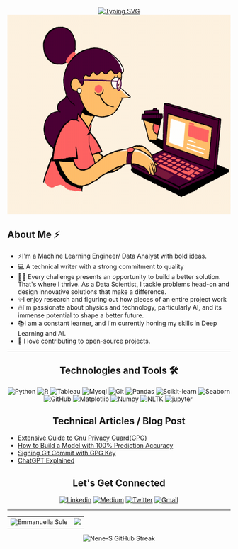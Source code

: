 
<div align="center">
<a href="https://git.io/typing-svg"><img src="https://readme-typing-svg.herokuapp.com?font=Fira+Code&size=24&duration=5001&pause=1000&color=e5289e&center=true&random=false&width=435&lines=Hi!;I'm+Emmanuella+Sule;A+Machine+Learning+Engineer;A+Technical+Writer;A+Data+Analyst%2FScientist" alt="Typing SVG" /></a>
  
</div>

<div align="center">
  <img src="https://github.com/Nene-S/Nene-S/blob/main/gif_img.gif" height="450"/>

</div>

<div>
  <h2 align="left"> About Me ⚡</h2>
<ul>
 
  <li>
    ⚡I'm a Machine Learning Engineer/ Data Analyst with bold ideas.
  </li>
  <li>
    💻 A technical writer with a strong commitment to quality 
  </li>
  <li>
    🐱‍👤 Every challenge presents an opportunity to build a better solution. That's where I thrive. As a Data Scientist, I tackle problems head-on and design innovative solutions that make a difference.
  </li>
  <li>
    ✨I enjoy research and figuring out how pieces of an entire project work
  </li>
  <li>
    🔥I'm  passionate about physics and technology, particularly AI, and its immense potential to shape a better future.
  </li>
  <li>
    📚I am a constant learner, and I'm currently honing my skills in Deep Learning and AI.
  </li>
  <li>
    🔭 I love contributing to open-source projects.
  </li>
</ul>

</div>


---


<div align="center">
  
<h2> Technologies and Tools 🛠</h2>
<p align="center">
<img alt="Python" src="https://img.shields.io/badge/python-%2317405d?style=for-the-badge&logo=Python" />
<img alt="R" src="https://img.shields.io/badge/R-%23040406?style=for-the-badge&logo=R" />
<img alt="Tableau" src="https://img.shields.io/badge/Tableau-%23bf35ae?style=for-the-badge&logo=Tableau&logoColor=white" />
<img alt="Mysql" src="https://img.shields.io/badge/Mysql-%23000186?style=for-the-badge&logo=mysql&logoColor=white" />
<img alt="Git" src="https://img.shields.io/badge/Git-%23b21355?style=for-the-badge&logo=git" />
<img alt="Pandas" src="https://img.shields.io/badge/pandas-%236578ff?style=for-the-badge&logo=pandas" />
<img alt="Scikit-learn" src="https://img.shields.io/badge/scikit--learn-%23f8c621?style=for-the-badge&logo=scikit-learn" />
<img alt="Seaborn" src="https://img.shields.io/badge/seaborn-%23f4114a?style=for-the-badge&logo=seaborn" />
<img alt="GitHub" src="https://img.shields.io/badge/Github-%231d2225?style=for-the-badge&logo=Github&logoColor=white" />
<img alt="Matplotlib" src="https://img.shields.io/badge/Matplotlib-%230d4335?style=for-the-badge" />
<img alt="Numpy" src="https://img.shields.io/badge/Numpy-%23fd600e?style=for-the-badge&logo=Numpy" />
<img alt="NLTK" src="https://img.shields.io/badge/Nltk-%23f00265?style=for-the-badge&logo=Nltk" />
<img alt="jupyter" src="https://img.shields.io/badge/jupyter-%232b37a7?style=for-the-badge&logo=jupyter" />
<img alt="" src="" />

</p>

</div>

<div>
  <h2  align="center"> Technical Articles / Blog Post </h2>
  <ul>
    <li> <a href="https://medium.com/@suleemmanuella/extensive-guide-to-gnu-privacy-guard-gpg-7d8376ca2cbe"> Extensive Guide to Gnu Privacy Guard(GPG)</a> </li>
    <li> <a href="https://medium.com/@suleemmanuella/how-to-build-a-model-with-100-prediction-accuracy-1731a582716a"> How to Build a Model with 100% Prediction Accuracy </a> </li>
    <li> <a href="https://medium.com/@suleemmanuella/signing-git-commit-with-gpg-key-a795de0c9148"> Signing Git Commit with GPG Key</a> </li>
    <li> <a href="https://medium.com/@suleemmanuella/chatgpt-explained-a5ba0c161a6c"> ChatGPT Explained </a> </li>
  </ul>

  
</div>


<div align="center">
  <h2> Let's Get Connected </h2>
  <a href="https://www.linkedin.com/in/emmanuella-sule-212b0b224/" target ="_blank">  <img alt="Linkedin" src="https://img.shields.io/badge/Linkedin-%230A66C2?style=for-the-badge&logo=Linkedin"/></a>
  <a href="https://medium.com/@suleemmanuella" target="_blank"> <img alt="Medium" src="https://img.shields.io/badge/Medium-%23000000?style=for-the-badge&logo=medium"/></a>
  <a href="https://twitter.com/EllaSule" target="_blank"> <img alt="Twitter" src="https://img.shields.io/badge/twitter-%231D9BF0?style=for-the-badge&logo=twitter&logoColor=white"/></a>
  <a href="suleemmanuella0010@gmail.com"> <img alt="Gmail" src="https://img.shields.io/badge/gmail-%23EA4335?style=for-the-badge&logo=gmail&logoColor=white" /></a>



---

</div> 


<table>
  <tr>
    <td><img src="https://github-readme-stats.vercel.app/api?username=Nene-S&show_icons=true&theme=synthwave&include_all_commits=true&line_height=20" alt="Emmanuella Sule" /> </td>
    <td><img src="https://github-readme-stats.vercel.app/api/top-langs/?username=Nene-S&size_weight=0.5&count_weight=0.5&theme=synthwave" /> </td>
  </tr>
</table>



<div align="center">
<p><img  src="https://github-readme-streak-stats.herokuapp.com?user=Nene-S&theme=synthwave" alt="Nene-S GitHub Streak"/></p>
  </div>

